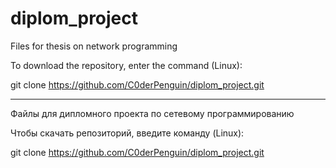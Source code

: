 # diplom_project

Files for thesis on network programming

To download the repository, enter the command (Linux):

git clone https://github.com/C0derPenguin/diplom_project.git

__________________________________________________________________________________________

Файлы для дипломного проекта по сетевому программированию

Чтобы скачать репозиторий, введите команду (Linux):

git clone https://github.com/C0derPenguin/diplom_project.git
